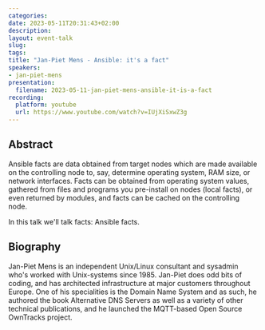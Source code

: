 ```yaml
---
categories:
date: 2023-05-11T20:31:43+02:00
description:
layout: event-talk
slug:
tags:
title: "Jan-Piet Mens - Ansible: it's a fact"
speakers:
- jan-piet-mens
presentation:
  filename: 2023-05-11-jan-piet-mens-ansible-it-is-a-fact
recording:
  platform: youtube
  url: https://www.youtube.com/watch?v=IUjXiSxwZ3g
---
```


## Abstract

Ansible facts are data obtained from target nodes which are made available on the controlling node to, say, determine operating system, RAM size, or network interfaces. Facts can be obtained from operating system values, gathered from files and programs you pre-install on nodes (local facts), or even returned by modules, and facts can be cached on the controlling node.

In this talk we'll talk facts: Ansible facts.

## Biography

Jan-Piet Mens is an independent Unix/Linux consultant and sysadmin who's worked with Unix-systems since 1985. Jan-Piet does odd bits of coding, and has architected infrastructure at major customers throughout Europe. One of his specialities is the Domain Name System and as such, he authored the book Alternative DNS Servers as well as a variety of other technical publications, and he launched the MQTT-based Open Source OwnTracks project.
